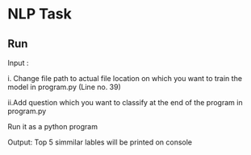 # NLP Task

Run
----

Input : 

i. Change file path to actual file location on which you want to train the model in program.py (Line no. 39) 

ii.Add question which you want to classify at the end of the program in program.py


Run it as a python program

Output: Top 5 simmilar lables will be printed on console



